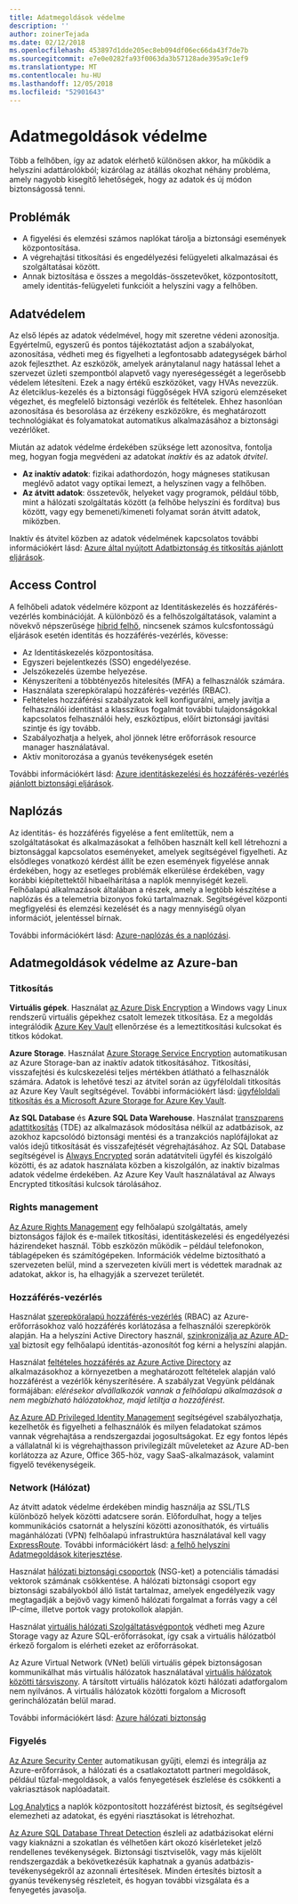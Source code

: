 ```yaml
---
title: Adatmegoldások védelme
description: ''
author: zoinerTejada
ms.date: 02/12/2018
ms.openlocfilehash: 453897d1dde205ec8eb094df06ec66da43f7de7b
ms.sourcegitcommit: e7e0e0282fa93f0063da3b57128ade395a9c1ef9
ms.translationtype: MT
ms.contentlocale: hu-HU
ms.lasthandoff: 12/05/2018
ms.locfileid: "52901643"
---
```

# <a name="securing-data-solutions"></a>Adatmegoldások védelme

Több a felhőben, így az adatok elérhető különösen akkor, ha működik a helyszíni adattárolókból; kizárólag az átállás okozhat néhány probléma, amely nagyobb kisegítő lehetőségek, hogy az adatok és új módon biztonságossá tenni.

## <a name="challenges"></a>Problémák

* A figyelési és elemzési számos naplókat tárolja a biztonsági események központosítása.
* A végrehajtási titkosítási és engedélyezési felügyeleti alkalmazásai és szolgáltatásai között.
* Annak biztosítása e összes a megoldás-összetevőket, központosított, amely identitás-felügyeleti funkcióit a helyszíni vagy a felhőben.

## <a name="data-protection"></a>Adatvédelem

Az első lépés az adatok védelmével, hogy mit szeretne védeni azonosítja. Egyértelmű, egyszerű és pontos tájékoztatást adjon a szabályokat, azonosítása, védheti meg és figyelheti a legfontosabb adategységek bárhol azok fejleszthet. Az eszközök, amelyek aránytalanul nagy hatással lehet a szervezet üzleti szempontból alapvető vagy nyereségességét a legerősebb védelem létesíteni. Ezek a nagy értékű eszközöket, vagy HVAs nevezzük. Az életciklus-kezelés és a biztonsági függőségek HVA szigorú elemzéseket végezhet, és megfelelő biztonsági vezérlők és feltételek. Ehhez hasonlóan azonosítása és besorolása az érzékeny eszközökre, és meghatározott technológiákat és folyamatokat automatikus alkalmazásához a biztonsági vezérlőket.

Miután az adatok védelme érdekében szüksége lett azonosítva, fontolja meg, hogyan fogja megvédeni az adatokat *inaktív* és az adatok *átvitel*.

* **Az inaktív adatok**: fizikai adathordozón, hogy mágneses statikusan meglévő adatot vagy optikai lemezt, a helyszínen vagy a felhőben.
* **Az átvitt adatok**: összetevők, helyeket vagy programok, például több, mint a hálózati szolgáltatás között (a felhőbe helyszíni és fordítva) bus között, vagy egy bemeneti/kimeneti folyamat során átvitt adatok, miközben.

Inaktív és átvitel közben az adatok védelmének kapcsolatos további információkért lásd: [Azure által nyújtott Adatbiztonság és titkosítás ajánlott eljárások](/azure/security/azure-security-data-encryption-best-practices).

## <a name="access-control"></a>Access Control

A felhőbeli adatok védelmére központ az Identitáskezelés és hozzáférés-vezérlés kombinációját. A különböző és a felhőszolgáltatások, valamint a növekvő népszerűsége [hibrid felhő](../scenarios/hybrid-on-premises-and-cloud.md), nincsenek számos kulcsfontosságú eljárások esetén identitás és hozzáférés-vezérlés, kövesse:

* Az Identitáskezelés központosítása.
* Egyszeri bejelentkezés (SSO) engedélyezése.
* Jelszókezelés üzembe helyezése.
* Kényszeríteni a többtényezős hitelesítés (MFA) a felhasználók számára.
* Használata szerepköralapú hozzáférés-vezérlés (RBAC).
* Feltételes hozzáférési szabályzatok kell konfigurálni, amely javítja a felhasználói identitást a klasszikus fogalmát további tulajdonságokkal kapcsolatos felhasználói hely, eszköztípus, előírt biztonsági javítási szintje és így tovább.
* Szabályozhatja a helyek, ahol jönnek létre erőforrások resource manager használatával.
* Aktív monitorozása a gyanús tevékenységek esetén

További információkért lásd: [Azure identitáskezelési és hozzáférés-vezérlés ajánlott biztonsági eljárások](/azure/security/azure-security-identity-management-best-practices).

## <a name="auditing"></a>Naplózás

Az identitás- és hozzáférés figyelése a fent említettük, nem a szolgáltatásokat és alkalmazásokat a felhőben használt kell kell létrehozni a biztonsággal kapcsolatos eseményeket, amelyek segítségével figyelheti. Az elsődleges vonatkozó kérdést állít be ezen események figyelése annak érdekében, hogy az esetleges problémák elkerülése érdekében, vagy korábbi kiépítettektől hibaelhárítása a naplók mennyiségét kezeli. Felhőalapú alkalmazások általában a részek, amely a legtöbb készítése a naplózás és a telemetria bizonyos fokú tartalmaznak. Segítségével központi megfigyelési és elemzési kezelését és a nagy mennyiségű olyan információt, jelentéssel bírnak.

További információkért lásd: [Azure-naplózás és a naplózási](/azure/security/azure-log-audit).



## <a name="securing-data-solutions-in-azure"></a>Adatmegoldások védelme az Azure-ban

### <a name="encryption"></a>Titkosítás

**Virtuális gépek**. Használat [az Azure Disk Encryption](/azure/security/azure-security-disk-encryption) a Windows vagy Linux rendszerű virtuális gépekhez csatolt lemezek titkosítása. Ez a megoldás integrálódik [Azure Key Vault](/azure/key-vault/) ellenőrzése és a lemeztitkosítási kulcsokat és titkos kódokat. 

**Azure Storage**. Használat [Azure Storage Service Encryption](/azure/storage/common/storage-service-encryption) automatikusan az Azure Storage-ban az inaktív adatok titkosításához. Titkosítási, visszafejtési és kulcskezelési teljes mértékben átlátható a felhasználók számára. Adatok is lehetővé teszi az átvitel során az ügyféloldali titkosítás az Azure Key Vault segítségével. További információkért lásd: [ügyféloldali titkosítás és a Microsoft Azure Storage for Azure Key Vault](/azure/storage/common/storage-client-side-encryption).

**Az SQL Database** és **Azure SQL Data Warehouse**. Használat [transzparens adattitkosítás](/sql/relational-databases/security/encryption/transparent-data-encryption-azure-sql) (TDE) az alkalmazások módosítása nélkül az adatbázisok, az azokhoz kapcsolódó biztonsági mentési és a tranzakciós naplófájlokat az valós idejű titkosítását és visszafejtését végrehajtásához. Az SQL Database segítségével is [Always Encrypted](/azure/sql-database/sql-database-always-encrypted-azure-key-vault) során adatátviteli ügyfél és kiszolgáló közötti, és az adatok használata közben a kiszolgálón, az inaktív bizalmas adatok védelme érdekében. Az Azure Key Vault használatával az Always Encrypted titkosítási kulcsok tárolásához. 

### <a name="rights-management"></a>Rights management

[Az Azure Rights Management](/information-protection/understand-explore/what-is-azure-rms) egy felhőalapú szolgáltatás, amely biztonságos fájlok és e-mailek titkosítási, identitáskezelési és engedélyezési házirendeket használ. Több eszközön működik – például telefonokon, táblagépeken és számítógépeken. Információk védelme biztosítható a szervezeten belül, mind a szervezeten kívüli mert is védettek maradnak az adatokat, akkor is, ha elhagyják a szervezet területét.

### <a name="access-control"></a>Hozzáférés-vezérlés

Használat [szerepköralapú hozzáférés-vezérlés](/azure/active-directory/role-based-access-control-what-is) (RBAC) az Azure-erőforrásokhoz való hozzáférés korlátozása a felhasználói szerepkörök alapján. Ha a helyszíni Active Directory használ, [szinkronizálja az Azure AD-val](/azure/active-directory/active-directory-hybrid-identity-design-considerations-directory-sync-requirements) biztosít egy felhőalapú identitás-azonosítót fog kérni a helyszíni alapján.

Használat [feltételes hozzáférés az Azure Active Directory](/azure/active-directory/active-directory-conditional-access-azure-portal) az alkalmazásokhoz a környezetben a meghatározott feltételek alapján való hozzáférést a vezérlők kényszerítésére. A szabályzat Vegyünk példának formájában: _elérésekor alvállalkozók vannak a felhőalapú alkalmazások a nem megbízható hálózatokhoz, majd letiltja a hozzáférést_. 

[Az Azure AD Privileged Identity Management](/azure/active-directory/active-directory-privileged-identity-management-configure) segítségével szabályozhatja, kezelhetők és figyelheti a felhasználók és milyen feladatokat számos vannak végrehajtása a rendszergazdai jogosultságokat. Ez egy fontos lépés a vállalatnál ki is végrehajthasson privilegizált műveleteket az Azure AD-ben korlátozza az Azure, Office 365-höz, vagy SaaS-alkalmazások, valamint figyelő tevékenységeik.

### <a name="network"></a>Network (Hálózat)

Az átvitt adatok védelme érdekében mindig használja az SSL/TLS különböző helyek közötti adatcsere során. Előfordulhat, hogy a teljes kommunikációs csatornát a helyszíni közötti azonosíthatók, és virtuális magánhálózati (VPN) felhőalapú infrastruktúra használatával kell vagy [ExpressRoute](/azure/expressroute/). További információkért lásd: [a felhő helyszíni Adatmegoldások kiterjesztése](../scenarios/hybrid-on-premises-and-cloud.md).

Használat [hálózati biztonsági csoportok](/azure/virtual-network/virtual-networks-nsg) (NSG-ket) a potenciális támadási vektorok számának csökkentése. A hálózati biztonsági csoport egy biztonsági szabályokból álló listát tartalmaz, amelyek engedélyezik vagy megtagadják a bejövő vagy kimenő hálózati forgalmat a forrás vagy a cél IP-címe, illetve portok vagy protokollok alapján. 

Használat [virtuális hálózati Szolgáltatásvégpontok](/azure/virtual-network/virtual-network-service-endpoints-overview) védheti meg Azure Storage vagy az Azure SQL-erőforrásokat, így csak a virtuális hálózatból érkező forgalom is elérheti ezeket az erőforrásokat.

Az Azure Virtual Network (VNet) belüli virtuális gépek biztonságosan kommunikálhat más virtuális hálózatok használatával [virtuális hálózatok közötti társviszony](/azure/virtual-network/virtual-network-peering-overview). A társított virtuális hálózatok közti hálózati adatforgalom nem nyilvános. A virtuális hálózatok közötti forgalom a Microsoft gerinchálózatán belül marad.

További információkért lásd: [Azure hálózati biztonság](/azure/security/azure-network-security)

### <a name="monitoring"></a>Figyelés

[Az Azure Security Center](/azure/security-center/security-center-intro) automatikusan gyűjti, elemzi és integrálja az Azure-erőforrások, a hálózati és a csatlakoztatott partneri megoldások, például tűzfal-megoldások, a valós fenyegetések észlelése és csökkenti a vakriasztások naplóadatait. 

[Log Analytics](/azure/log-analytics/log-analytics-overview) a naplók központosított hozzáférést biztosít, és segítségével elemezheti az adatokat, és egyéni riasztásokat is létrehozhat.

[Az Azure SQL Database Threat Detection](/azure/sql-database/sql-database-threat-detection) észleli az adatbázisokat elérni vagy kiaknázni a szokatlan és vélhetően kárt okozó kísérleteket jelző rendellenes tevékenységek. Biztonsági tisztviselők, vagy más kijelölt rendszergazdák a bekövetkezésük kaphatnak a gyanús adatbázis-tevékenységekről az azonnali értesítések. Minden értesítés biztosít a gyanús tevékenység részleteit, és hogyan további vizsgálata és a fenyegetés javasolja.


